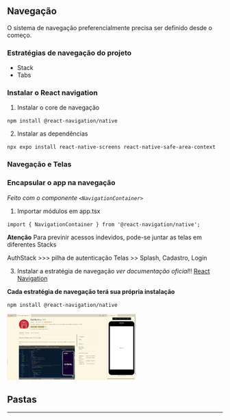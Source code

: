 ## Navegação
O sistema de navegação preferencialmente precisa ser definido desde o começo. 


### Estratégias de navegação do projeto
- Stack
- Tabs

### Instalar o React navigation

1. Instalar o core de navegação
```
npm install @react-navigation/native
```

2. Instalar as dependências  
```
npx expo install react-native-screens react-native-safe-area-context
```


### Navegação e Telas

### Encapsular o app na navegação
_Feito com o componente    `<NavigationContainer>`_
1. Importar módulos em  app.tsx

```
import { NavigationContainer } from '@react-navigation/native';
```

**Atenção**
Para previnir acessos indevidos, pode-se juntar as telas em diferentes Stacks

AuthStack >>> pilha de autenticação
Telas >> Splash, Cadastro, Login


















3. Instalar a estratégia de navegação
_ver documentação oficial_!! [React Navigation](https://reactnavigation.org/)

__Cada estratégia de navegação terá sua própria instalação__
```
npm install @react-navigation/native
```


<img src = "img/MobileView.png" width=300px>

## Pastas



___
